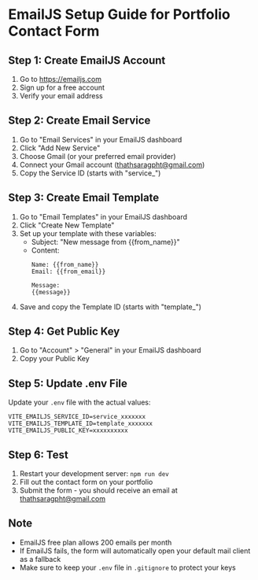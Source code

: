 # EmailJS Setup Guide for Portfolio Contact Form

## Step 1: Create EmailJS Account
1. Go to https://emailjs.com
2. Sign up for a free account
3. Verify your email address

## Step 2: Create Email Service
1. Go to "Email Services" in your EmailJS dashboard
2. Click "Add New Service"
3. Choose Gmail (or your preferred email provider)
4. Connect your Gmail account (thathsaragpht@gmail.com)
5. Copy the Service ID (starts with "service_")

## Step 3: Create Email Template
1. Go to "Email Templates" in your EmailJS dashboard
2. Click "Create New Template"
3. Set up your template with these variables:
   - Subject: "New message from {{from_name}}"
   - Content: 
     ```
     Name: {{from_name}}
     Email: {{from_email}}
     
     Message:
     {{message}}
     ```
4. Save and copy the Template ID (starts with "template_")

## Step 4: Get Public Key
1. Go to "Account" > "General" in your EmailJS dashboard
2. Copy your Public Key

## Step 5: Update .env File
Update your `.env` file with the actual values:

```
VITE_EMAILJS_SERVICE_ID=service_xxxxxxx
VITE_EMAILJS_TEMPLATE_ID=template_xxxxxxx
VITE_EMAILJS_PUBLIC_KEY=xxxxxxxxxx
```

## Step 6: Test
1. Restart your development server: `npm run dev`
2. Fill out the contact form on your portfolio
3. Submit the form - you should receive an email at thathsaragpht@gmail.com

## Note
- EmailJS free plan allows 200 emails per month
- If EmailJS fails, the form will automatically open your default mail client as a fallback
- Make sure to keep your `.env` file in `.gitignore` to protect your keys